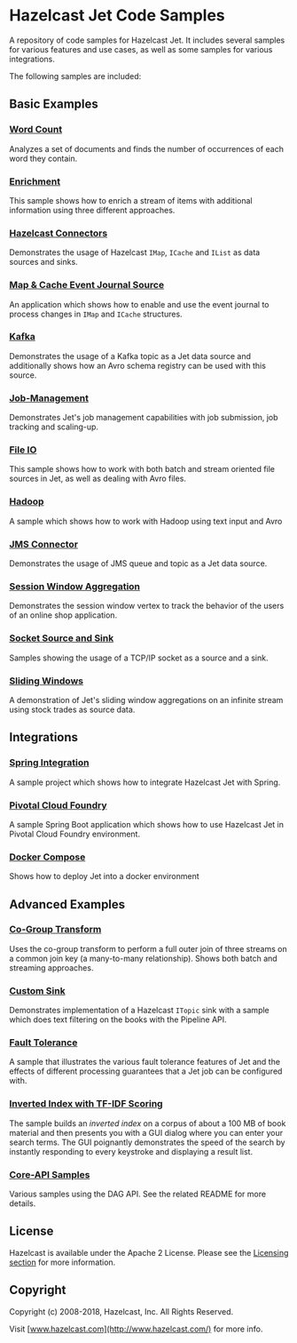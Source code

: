 # Hazelcast Jet Code Samples

A repository of code samples for Hazelcast Jet. It includes several
samples for various features and use cases, as well as some samples
for various integrations.

The following samples are included:

## Basic Examples

### [Word Count](wordcount/src/main/java)

Analyzes a set of documents and finds the number of occurrences
of each word they contain.

### [Enrichment](enrichment/src/main/java)

This sample shows how to enrich a stream of items with additional
information using three different approaches.

### [Hazelcast Connectors](hazelcast-connectors/src/main/java)

Demonstrates the usage of Hazelcast `IMap`, `ICache` and `IList` as
data sources and sinks.

### [Map & Cache Event Journal Source](event-journal-source/src/main/java)

An application which shows how to enable and use the event journal to process
changes in `IMap` and `ICache` structures.

### [Kafka](kafka/src/main/java)

Demonstrates the usage of a Kafka topic as a Jet data source and additionally
shows how an Avro schema registry can be used with this source.

### [Job-Management](job-management/src/main/java)

Demonstrates Jet's job management capabilities with job submission,
job tracking and scaling-up.
	    
### [File IO](file-io/src/main/java)

This sample shows how to work with both batch and stream oriented file sources 
in Jet, as well as dealing with Avro files.

### [Hadoop](hadoop/src/main/java)

A sample which shows how to work with Hadoop using text input and Avro
    
### [JMS Connector](jms-connector/src/main/java)

Demonstrates the usage of JMS queue and topic as a Jet data source.
    
### [Session Window Aggregation](session-windows/src/main/java)

Demonstrates the session window vertex to track the behavior of the
users of an online shop application.

### [Socket Source and Sink](sockets/src/main/java)

Samples showing the usage of a TCP/IP socket as a source
and a sink.

### [Sliding Windows](sliding-windows/src/main/java)

A demonstration of Jet's sliding window aggregations on an infinite stream
using stock trades as source data.

## Integrations

### [Spring Integration](integration/spring)

A sample project which shows how to integrate Hazelcast Jet with Spring.
 			
### [Pivotal Cloud Foundry](integration/pcf)

A sample Spring Boot application which 
shows how to use Hazelcast Jet in Pivotal Cloud Foundry environment. 

### [Docker Compose](integration/docker-compose)

Shows how to deploy Jet into a docker environment

## Advanced Examples

### [Co-Group Transform](co-group/src/main/java)
   
Uses the co-group transform to perform a full outer join of three
streams on a common join key (a many-to-many relationship). Shows
both batch and streaming approaches.

### [Custom Sink](custom-sink/src/main/java)

Demonstrates implementation of a Hazelcast `ITopic` sink with a sample
which does text filtering on the books with the	Pipeline API.

### [Fault Tolerance](fault-tolerance/src/main/java)

A sample that illustrates the various fault tolerance features of Jet and the 
effects of different processing guarantees that a Jet job can be configured with.

### [Inverted Index with TF-IDF Scoring](tf-idf/src/main/java)

The sample builds an _inverted index_ on a corpus of about a 100 MB of book
material and then presents you with a GUI dialog where you can enter
your search terms. The GUI poignantly demonstrates the speed of the
search by instantly responding to every keystroke and displaying a
result list.

### [Core-API Samples](core-api/README.md)

Various samples using the DAG API. See the related README for more details.

## License

Hazelcast is available under the Apache 2 License. Please see the 
[Licensing section](http://docs.hazelcast.org/docs/latest-dev/manual/html-single/index.html#licensing) 
for more information.

## Copyright

Copyright (c) 2008-2018, Hazelcast, Inc. All Rights Reserved.

Visit [www.hazelcast.com](http://www.hazelcast.com/) for more info.
